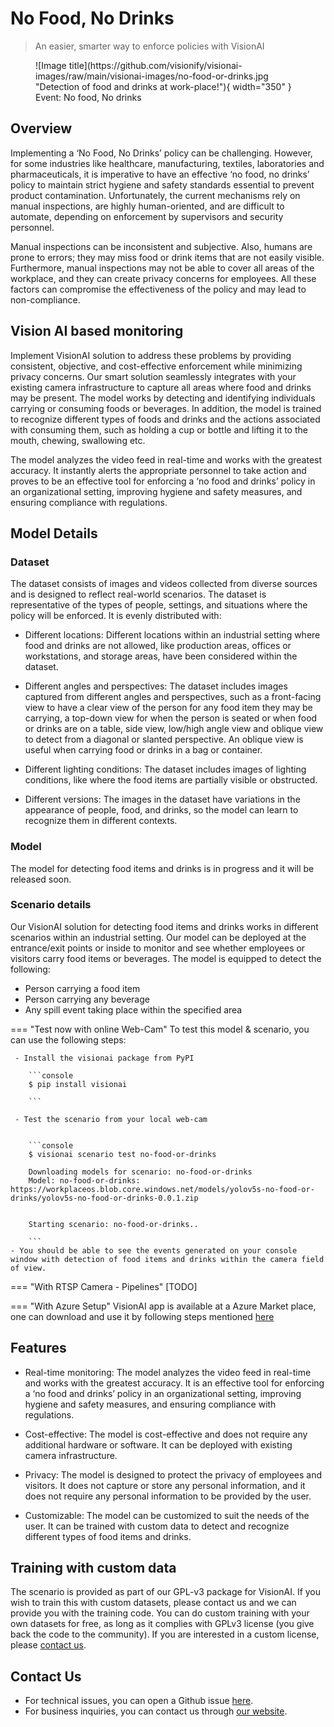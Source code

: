 # **No Food, No Drinks**

> An easier, smarter way to enforce policies with VisionAI

<figure markdown>
  ![Image title](https://github.com/visionify/visionai-images/raw/main/visionai-images/no-food-or-drinks.jpg "Detection of food and drinks at work-place!"){ width="350" }
  <figcaption>Event: No food, No drinks</figcaption>
</figure>

## Overview

Implementing a ‘No Food, No Drinks’ policy can be challenging. However, for some industries like healthcare, manufacturing, textiles, laboratories and pharmaceuticals, it is imperative to have an effective ‘no food, no drinks’ policy to maintain strict hygiene and safety standards essential to prevent product contamination. Unfortunately, the current mechanisms rely on manual inspections, are highly human-oriented, and are difficult to automate, depending on enforcement by supervisors and security personnel.

Manual inspections can be inconsistent and subjective. Also, humans are prone to errors; they may miss food or drink items that are not easily visible. Furthermore, manual inspections may not be able to cover all areas of the workplace, and they can create privacy concerns for employees. All these factors can compromise the effectiveness of the policy and may lead to non-compliance.

## Vision AI based monitoring

Implement VisionAI solution to address these problems by providing consistent, objective, and cost-effective enforcement while minimizing privacy concerns. Our smart solution seamlessly integrates with your existing camera infrastructure to capture all areas where food and drinks may be present. The model works by detecting and identifying individuals carrying or consuming foods or beverages. In addition, the model is trained to recognize different types of foods and drinks and the actions associated with consuming them, such as holding a cup or bottle and lifting it to the mouth, chewing, swallowing etc.

The model analyzes the video feed in real-time and works with the greatest accuracy. It instantly alerts the appropriate personnel to take action and proves to be an effective tool for enforcing a ‘no food and drinks’ policy in an organizational setting, improving hygiene and safety measures, and ensuring compliance with regulations.


## Model Details

### Dataset

The dataset consists of images and videos collected from diverse sources and is designed to reflect real-world scenarios. The dataset is representative of the types of people, settings, and situations where the policy will be enforced. It is evenly distributed with:
 
- Different locations: Different locations within an industrial setting where food and drinks are not allowed, like production areas, offices or workstations, and storage areas, have been considered within the dataset.
 
- Different angles and perspectives: The dataset includes images captured from different angles and perspectives, such as a front-facing view to have a clear view of the person for any food item they may be carrying, a top-down view for when the person is seated or when food or drinks are on a table, side view, low/high angle view and oblique view to detect from a diagonal or slanted perspective. An oblique view is useful when carrying food or drinks in a bag or container.
 
- Different lighting conditions: The dataset includes images of lighting conditions, like where the food items are partially visible or obstructed.
 
- Different versions: The images in the dataset have variations in the appearance of people, food, and drinks, so the model can learn to recognize them in different contexts.

### Model

The model for detecting food items and drinks is in progress and it will be released soon.


### Scenario details

Our VisionAI solution for detecting food items and drinks works in different scenarios within an industrial setting. Our model can be deployed at the entrance/exit points or inside to monitor and see whether employees or visitors carry food items or beverages. The model is equipped to detect the following:
- Person carrying a food item
- Person carrying any beverage
- Any spill event taking place within the specified area

=== "Test now with online Web-Cam"
     To test this model & scenario, you can use the following steps:

     - Install the visionai package from PyPI
     
        ```console
        $ pip install visionai
        
        ```
     
     - Test the scenario from your local web-cam
     

        ```console
        $ visionai scenario test no-food-or-drinks

        Downloading models for scenario: no-food-or-drinks
        Model: no-food-or-drinks: https://workplaceos.blob.core.windows.net/models/yolov5s-no-food-or-drinks/yolov5s-no-food-or-drinks-0.0.1.zip
        

        Starting scenario: no-food-or-drinks..

        ```
    - You should be able to see the events generated on your console window with detection of food items and drinks within the camera field of view.

=== "With RTSP Camera - Pipelines"
     [TODO]
 
=== "With Azure Setup"
     VisionAI app is available at a Azure Market place, one can download and use it by following steps mentioned [here](../overview/azure-managed-app.md)


## Features

- Real-time monitoring: The model analyzes the video feed in real-time and works with the greatest accuracy. It is an effective tool for enforcing a ‘no food and drinks’ policy in an organizational setting, improving hygiene and safety measures, and ensuring compliance with regulations.

- Cost-effective: The model is cost-effective and does not require any additional hardware or software. It can be deployed with existing camera infrastructure.

- Privacy: The model is designed to protect the privacy of employees and visitors. It does not capture or store any personal information, and it does not require any personal information to be provided by the user.

- Customizable: The model can be customized to suit the needs of the user. It can be trained with custom data to detect and recognize different types of food items and drinks.



## Training with custom data

The scenario is provided as part of our GPL-v3 package for VisionAI. If you wish to train this with custom datasets, please contact us and we can provide you with the training code. You can do custom training with your own datasets for free, as long as it complies with GPLv3 license (you give back the code to the community). If you are interested in a custom license, please [contact us](../company/contact.md).


## Contact Us

- For technical issues, you can open a Github issue [here](https://github.com/visionify/visionai).
- For business inquiries, you can contact us through [our website](https://visionify.ai/contact).
